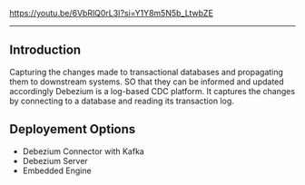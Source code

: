 https://youtu.be/6VbRlQ0rL3I?si=Y1Y8m5N5b_LtwbZE
___
## Introduction
Capturing the changes made to transactional databases and propagating them to downstream systems. SO that they can be informed and updated accordingly
Debezium is a log-based CDC platform. It captures the changes by connecting to a database and reading its transaction log.

## Deployement Options
- Debezium Connector with Kafka
- Debezium Server
- Embedded Engine

